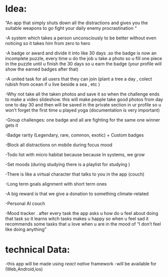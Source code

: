 # Idea:
 “An app that simply shuts down all the distractions and gives you the suitable weapons to go fight your daily enemy procrastination “
 
-A system which takes a person unconsciously to be better without even noticing so it takes him from zero to hero

-A badge or award and divide it into like 30 days .so the badge is now an incomplete puzzle, every time u do the job u take a photo so u fill one piece in the puzzle until u finish the 30 days so u earn the badge (your profile will show the earned badges after that)

-A united task for all users that they can join (plant a tree a day , colect rubish from ocean if u live beside a sea , etc )

-Why not take all the taken photos and save it so when the challenge ends to make a video slideshow. this will make people take good photos from day one to day 30 and then will be saved in the private section in ur profile so u won’t  forget the first time u played yoga (documentation is very important)

-Group challenges: one badge and all are fighting for the same one winner gets it

-Badge rarity (Legendary, rare, common, exotic) + Custom badges

-Block all distractions on mobile during focus mood 

-Todo list with micro habitat because because In systems, we grow 

-Set moods (during studying there is a playlist for studying )

-There is like a virtual character that talks to you in the app (couch) 

-Long term goals alignment with short term ones 

-A big reward is that we give a donation to something climate-related 

-Personal AI couch 

-Mood tracker . after every task the app asks u how do u feel about doing that task so it learns witch tasks makes u happy so when u feel sad it recommends some tasks that u love when u are in the mood of “I don’t feel like doing anything”

# technical Data:

-this app will be made using *react native* framework
-will be available for (Web,Android,ios) 
